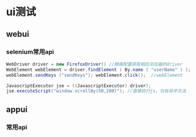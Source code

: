# ui测试
## webui 
### selenium常用api
```java
WebDriver driver = new FirefoxDriver() //根据配置获取相应浏览器的driver
WebElement webElement = driver.findElement ( By.name ( "userName" ) ); // By   html元素
webElement.sendKeys ("sendKeys"); webElement.click();  //webElement    常用js动作

JavascriptExecutor jse = ((JavascriptExecutor) driver);
jse.executeScript("window.scrollBy(50,200)"); //直接执行js，也有异步方法
```
## appui 
### 常用api
```java

```

